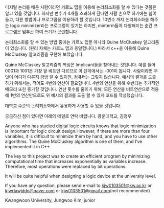 디지털 논리를 배운 사람이라면 카르노 맵을 이용해 논리최소화를 할 수 있다는 것쯤은 알고 있을 것입니다. 하지만 변수가 4개를 초과하게 된다면 사람 손으로 하기에는 힘이 들고, 다른 방법이나 프로그램을 이용하려 할 것입니다. 10변수 까지 논리최소화를 해주는 logic minimizer라는 프로그램이 있기는 하지만, minterm들이 다양해지는 순간 프로그램은 멈추곤 하여 쓰기가 곤란합니다.

논리최소화를 할 수 있는 방법 중에는 카르노 맵뿐 아니라 Quine McCluskey 알고리즘이 있습니다. (원리 자체는 카르노 맵과 동일합니다.) 따라서 c++을 이용해 Quine McCluskey 알고리즘을 구현해 보았습니다.

Quine McCluskey 알고리즘의 핵심은 Implicant들을 찾아내는 것입니다. 예를 들어 0001과 1001은 가장 앞 비트만 다르므로 이 단계에서는 -001이 됩니다. 사람이라면 무엇이 어디가 다른지 금방 알 수 있지만, 컴퓨터는 그렇지 않습니다. 예시의 결과를 도출하기 위해서는, 적어도 4번의 연산이 필요합니다. 4번의 연산을 위해 수반되는 추가적인 메모리 또한 증가할 것입니다. 연산 횟수를 줄이기 위해, 모든 연산을 비트연산으로 적용해 1번의 연산만으로도 위 예시의 결과를 도출 할 수 있게 코드를 작성했습니다.

대학교 수준의 논리최소화에서 유용하게 사용할 수 있을 것입니다.

궁금하신 점이 있다면 아래의 메일로 연락 바랍니다. 광운대학교, 김정우

Anyone who has studied digital logic circuits knows that logic minimization is important for logic circuit design.However, if there are more than four variables, it is difficult to minimize them by hand, and you have to use other algorithms. The Quine McCluskey algorithm is one of them, and I've implemented it in C++.

The key to this project was to create an efficient program by minimizing computational time that increases exponentially as variables increase. Therefore, most operations were replaced by bit operations.

It will be quite helpful when designing a logic device at the university level.

If you have any question, please send e-mail to kjw0103501@kw.ac.kr or kjwrlawjddn@naver.com or kjw0103501@gmail.com(not recommended)

Kwangwoon University, Jungwoo Kim, junior
